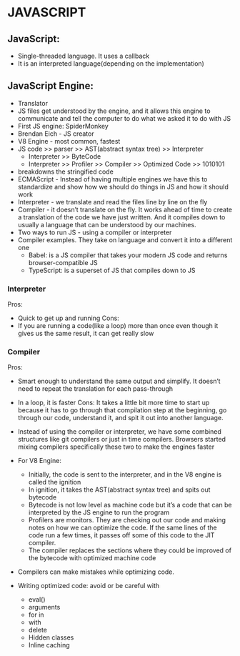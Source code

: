 # JAVASCRIPT

## JavaScript: 

- Single-threaded language. It uses a callback
- It is an interpreted language(depending on the implementation)

## JavaScript Engine:

- Translator
- JS files get understood by the engine, and it allows this engine to communicate and tell the computer to do what we asked it to do with JS
- First JS engine: SpiderMonkey
- Brendan Eich - JS creator
- V8 Engine - most common, fastest
- JS code >> parser >> AST(abstract syntax tree) >> Interpreter
	- Interpreter >> ByteCode
	- Interpreter >> Profiler >> Compiler >> Optimized Code >> 1010101
- breakdowns the stringified code
- ECMAScript -  Instead of having multiple engines we have this to standardize and show how we should do things in JS and how it should work
- Interpreter - we translate and read the files line by line on the fly
- Compiler - it doesn’t translate on the fly. It works ahead of time to create a translation of the code we have just written. And it compiles down to usually a language that can be understood by our machines. 
- Two ways to run JS - using a compiler or interpreter
- Compiler examples. They take on language and convert it into a different one
  - Babel: is a JS compiler that takes your modern JS code and returns browser-compatible JS
  - TypeScript: is a superset of JS that compiles down to JS

### Interpreter

Pros:
- Quick to get up and running
Cons:
- If you are running a code(like a loop) more than once even though it gives us the same result, it can get really slow

### Compiler
Pros:
- Smart enough to understand the same output and simplify. It doesn’t need to repeat the translation for each pass-through
- In a loop, it is faster
Cons:
It takes a little bit more time to start up because it has to go through that compilation step at the beginning, go through our code, understand it, and spit it out into another language.


- Instead of using the compiler or interpreter, we have some combined structures like git compilers or just in time compilers. Browsers started mixing compilers specifically these two to make the engines faster
- For V8 Engine:
  - Initially, the code is sent to the interpreter, and in the V8 engine is called the ignition
  - In ignition, it takes the AST(abstract syntax tree) and spits out bytecode
  - Bytecode is not low level as machine code but it’s a code that can be interpreted by the JS engine to run the program
  - Profilers are monitors. They are checking out our code and making notes on how we can optimize the code. If the same lines of the code run a few times, it passes off some of this code to the JIT compiler.
  - The compiler replaces the sections where they could be improved of the bytecode with optimized machine code
- Compilers can make mistakes while optimizing code. 
- Writing optimized code: avoid or be careful with
  - eval()
  - arguments
  - for in
  - with
  - delete
  - Hidden classes
  - Inline caching

